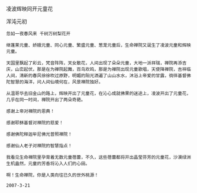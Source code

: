 凌波辉映同开元童花

浑沌元初


    忽如一夜春风来 千树万树梨花开

    继蓬莱元童、娇娥元童、同心元童、繁盛元童、葱茏元童后，生命禅院又诞生了凌波元童和辉映元童。

    天国里飘起了彩云，梵音阵阵，天女散花，人间出现了朵朵元童，大地一派祥瑞，禅院再添吉庆，山峦起伏，那是在为禅院起舞，百鸟欢鸣，那是为禅院出现元童歌唱，天使降禅院，吉祥临人间，清新的春风徐徐吹过原野，明媚的阳光洒遍了山山水水，沐浴上帝爱的甘露，徜徉基督佛陀智慧的海洋，问人间仙境何在，风景禅院独好。

    从温哥华去旧金山的路上，辉映开出了元童花，在沁心成就佛果的迷途上，凌波开出了元童花，几乎在同一时间，禅院开出了两朵奇葩。

    感谢上帝对禅院的恩典！

    感谢耶稣基督对禅院的慈爱！

    感谢佛陀释迦牟尼佛光普照禅院！

    感谢仙人老子对禅院的智慧指点！

    我看见生命禅院里孕育着无数元童蓓蕾，不久，这些蓓蕾都将开出晶莹芬芳的元童花，沙漠绿洲生机盎然，元童的芳香将沁入人们的心田。

    啊！生命禅院，你是人类向往已久的世外桃源！

    2007-3-21



